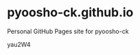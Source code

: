 # pyoosho-ck.github.io
Personal GitHub Pages site for pyoosho-ck



































































yau2W4
